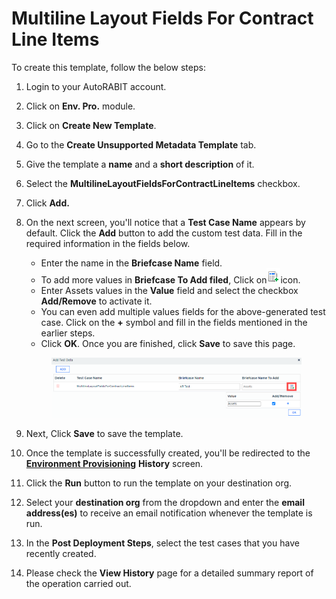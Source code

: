 # Multiline Layout Fields For Contract Line Items

To create this template, follow the below steps:

1. Login to your AutoRABIT account.
2. Click on **Env. Pro.** module.
3. Click on **Create New Template**.
4. Go to the **Create Unsupported Metadata Template** tab.
5. Give the template a **name** and a **short description** of it.
6. Select the **MultilineLayoutFieldsForContractLineItems** checkbox.
7. Click **Add.**
8.  On the next screen, you'll notice that a **Test Case Name** appears by default. Click the **Add** button to add the custom test data. Fill in the required information in the fields below.

    * Enter the name in the **Briefcase Name** field.
    * To add more values in **Briefcase To Add filed**, Click on![](<../../../../../.gitbook/assets/image (1) (1) (1) (1) (1) (1) (1) (1) (1) (1) (1) (1) (1) (1) (1) (1) (1) (1) (1) (1) (1) (1) (1) (1) (1) (1) (1) (1) (1) (1) (1) (1) (1) (1) (1) (1) (1) (1) (1) (1) (1) (1) (1) (1) (1) (1) (1) (1).png>)icon.
    * Enter Assets values in the **Value** field and select the checkbox **Add/Remove** to activate it.
    * You can even add multiple values fields for the above-generated test case. Click on the **+** symbol and fill in the fields mentioned in the earlier steps.&#x20;
    * Click **OK**. Once you are finished, click **Save** to save this page.

    <figure><img src="../../../../../.gitbook/assets/image (28) (1).png" alt=""><figcaption></figcaption></figure>
9. Next, Click **Save** to save the template.
10. Once the template is successfully created, you'll be redirected to the [**Environment Provisioning**](../) **History** screen.
11. Click the **Run** button to run the template on your destination org.
12. Select your **destination org** from the dropdown and enter the **email address(es)** to receive an email notification whenever the template is run.
13. In the **Post Deployment Steps**, select the test cases that you have recently created.&#x20;
14. Please check the **View History** page for a detailed summary report of the operation carried out.
